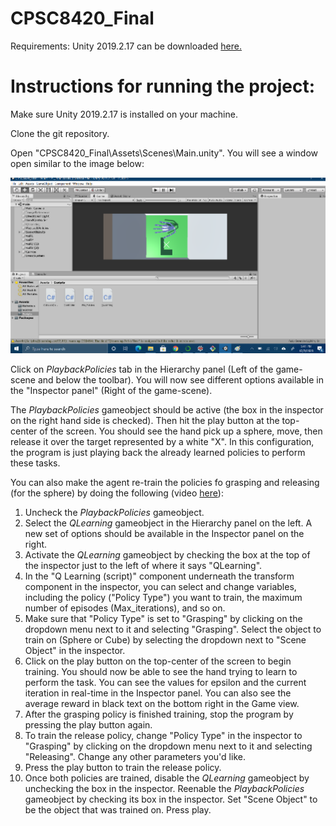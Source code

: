 # CPSC8420_Final
Requirements: 
Unity 2019.2.17 can be downloaded [here.](https://unity3d.com/get-unity/download/archive)

# Instructions for running the project:
Make sure Unity 2019.2.17 is installed on your machine.

Clone the git repository.

Open "CPSC8420_Final\Assets\Scenes\Main.unity". You will see a window open similar to the image below:

![alt text](https://github.com/RECanales/CPSC8420_Final/blob/main/Unity_start.png)

Click on *PlaybackPolicies* tab in the Hierarchy panel (Left of the game-scene and below the toolbar). You will now see different options available in the "Inspector panel" (Right of the game-scene).

The *PlaybackPolicies* gameobject should be active (the box in the inspector on the right hand side is checked). Then hit the play button at the top-center of the screen. You should see the hand pick up a sphere, move, then release it over the target represented by a white "X". In this configuration, the program is just playing back the already learned policies to perform these tasks.

You can also make the agent re-train the policies fo grasping and releasing (for the sphere) by doing the following (video [here](https://youtu.be/6Ay9ZXvs3MA)):

1. Uncheck the *PlaybackPolicies* gameobject. 
2. Select the *QLearning* gameobject in the Hierarchy panel on the left. A new set of options should be available in the Inspector panel on the right.
3. Activate the *QLearning* gameobject by checking the box at the top of the inspector just to the left of where it says "QLearning". 
4. In the "Q Learning (script)" component underneath the transform component in the inspector, you can select and change variables, including the policy ("Policy Type") you want to train, the maximum number of episodes (Max_iterations), and so on.
5. Make sure that "Policy Type" is set to "Grasping" by clicking on the dropdown menu next to it and selecting "Grasping". Select the object to train on (Sphere or Cube) by selecting the dropdown next to "Scene Object" in the inspector.
6. Click on the play button on the top-center of the screen to begin training. You should now be able to see the hand trying to learn to perform the task. You can see the values for epsilon and the current iteration in real-time in the Inspector panel. You can also see the average reward in black text on the bottom right in the Game view.
7. After the grasping policy is finished training, stop the program by pressing the play button again.
8. To train the release policy, change "Policy Type" in the inspector to "Grasping" by clicking on the dropdown menu next to it and selecting "Releasing". Change any other parameters you'd like.
9. Press the play button to train the release policy.
10. Once both policies are trained, disable the *QLearning* gameobject by unchecking the box in the inspector. Reenable the *PlaybackPolicies* gameobject by checking its box in the inspector. Set "Scene Object" to be the object that was trained on. Press play.
